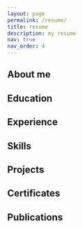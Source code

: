 ```yaml
---
layout: page
permalink: /resume/
title: resume
description: my resume
nav: true
nav_order: 4
---
```



## About me


## Education


## Experience

## Skills


## Projects

## Certificates

## Publications
